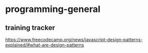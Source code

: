 # programming-general
## training tracker
https://www.freecodecamp.org/news/javascript-design-patterns-explained/#what-are-design-patterns